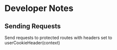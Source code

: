 # Developer Notes

## Sending Requests
Send requests to protected routes with headers set to userCookieHeader(context)

